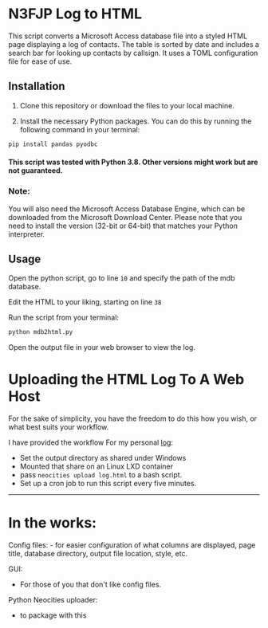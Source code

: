 # N3FJP Log to HTML

This script converts a Microsoft Access database file into a styled HTML page displaying a log of contacts. The table is sorted by date and includes a search bar for looking up contacts by callsign. It uses a TOML configuration file for ease of use.

## Installation

1. Clone this repository or download the files to your local machine.

2. Install the necessary Python packages. You can do this by running the following command in your terminal:

```bash
pip install pandas pyodbc 
```

#### This script was tested with Python 3.8. Other versions might work but are not guaranteed.

### Note:
You will also need the Microsoft Access Database Engine, which can be downloaded from the Microsoft Download Center. Please note that you need to install the version (32-bit or 64-bit) that matches your Python interpreter.

## Usage

Open the python script, go to line `10` and specify the path of the mdb database. 

Edit the HTML to your liking, starting on line `38`

Run the script from your terminal:
```bash
python mdb2html.py
```

Open the output file in your web browser to view the log.

# Uploading the HTML Log To A Web Host
For the sake of simplicity, you have the freedom to do this how you wish, or what best suits your workflow. 

I have provided the workflow For my personal [log](https://cameronheard.com/log):
- Set the output directory as shared under Windows
- Mounted that share on an Linux LXD container
- pass `neocities upload log.html` to a bash script. 
- Set up a cron job to run this script every five minutes. 


---

# In the works: 

Config files:
    - for easier configuration of what columns are displayed, page title, database directory, output file location, style, etc. 

GUI: 
- For those of you that don't like config files.

Python Neocities uploader:
- to package with this
